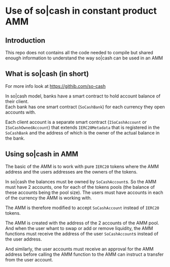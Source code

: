 # Use of so|cash in constant product AMM

## Introduction

This repo does not contains all the code needed to compile but shared enough information to understand the way so|cash can be used in an AMM

## What is so|cash (in short)

For more info look at https://githib.com/so-cash

In so|cash model, banks have a smart contract to hold account balance of their client.  
Each bank has one smart contract (`SoCashBank`) for each currency they open accounts with.

Each client account is a separate smart contract (`ISoCashAccount` or `ISoCashOwnedAccount`) that extends `IERC20Metadata` that is registered in the `SoCashBank` and the address of which is the owner of the actual balance in the bank. 

## Using so|cash in AMM

The basic of the AMM is to work with pure `IERC20` tokens where the AMM address and the users addresses are the owners of the tokens.

In so|cash the balances must be owned by `SoCashAccount`s. So the AMM must have 2 accounts, one for each of the tokens pools (the balance of these accounts being the pool size). The users must have accounts in each of the currency the AMM is working with.

The AMM is therefore modified to accept `SoCashAccount` instead of `IERC20` tokens.

The AMM is created with the address of the 2 accounts of the AMM pool. And when the user whant to swap or add or remove liquidity, the AMM functions must receive the address of the user `SoCashAccount`s instead of the user address.

And similarly, the user accounts must receive an approval for the AMM address before calling the AMM function to the AMM can instruct a transfer from the user account.

